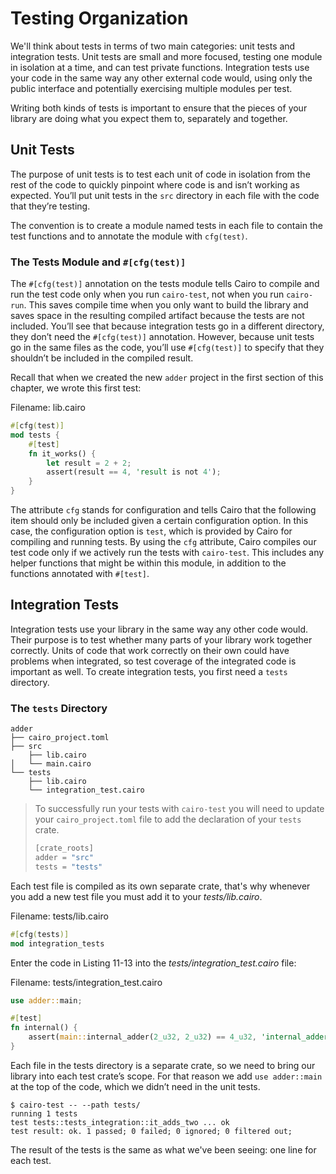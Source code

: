 # Testing Organization

We'll think about tests in terms of two main categories: unit tests and integration tests. Unit tests are small and more focused, testing one module in isolation at a time, and can test private functions. Integration tests use your code in the same way any other external code would, using only the public interface and potentially exercising multiple modules per test.

Writing both kinds of tests is important to ensure that the pieces of your library are doing what you expect them to, separately and together.

## Unit Tests

The purpose of unit tests is to test each unit of code in isolation from the rest of the code to quickly pinpoint where code is and isn’t working as expected. You’ll put unit tests in the `src` directory in each file with the code that they’re testing.

The convention is to create a module named tests in each file to contain the test functions and to annotate the module with `cfg(test)`.

### The Tests Module and `#[cfg(test)]`

The `#[cfg(test)]` annotation on the tests module tells Cairo to compile and run the test code only when you run `cairo-test`, not when you run `cairo-run`. This saves compile time when you only want to build the library and saves space in the resulting compiled artifact because the tests are not included. You’ll see that because integration tests go in a different directory, they don’t need the `#[cfg(test)]` annotation. However, because unit tests go in the same files as the code, you’ll use `#[cfg(test)]` to specify that they shouldn’t be included in the compiled result.

Recall that when we created the new `adder` project in the first section of this chapter, we wrote this first test:

<span class="filename">Filename: lib.cairo</span>

```rust
#[cfg(test)]
mod tests {
    #[test]
    fn it_works() {
        let result = 2 + 2;
        assert(result == 4, 'result is not 4');
    }
}
```

The attribute `cfg` stands for configuration and tells Cairo that the following item should only be included given a certain configuration option. In this case, the configuration option is `test`, which is provided by Cairo for compiling and running tests. By using the `cfg` attribute, Cairo compiles our test code only if we actively run the tests with `cairo-test`. This includes any helper functions that might be within this module, in addition to the functions annotated with `#[test]`.

## Integration Tests

Integration tests use your library in the same way any other code would. Their purpose is to test whether many parts of your library work together correctly. Units of code that work correctly on their own could have problems when integrated, so test coverage of the integrated code is important as well. To create integration tests, you first need a `tests` directory.

### The `tests` Directory

```shell
adder
├── cairo_project.toml
├── src
    ├── lib.cairo
│   └── main.cairo
└── tests
    ├── lib.cairo
    └── integration_test.cairo
```

<!-- TODO: remove when Scarb test work -->

> To successfully run your tests with `cairo-test` you will need to update your `cairo_project.toml` file to add the declaration of your `tests` crate.
>
> ```rust
> [crate_roots]
> adder = "src"
> tests = "tests"
> ```

Each test file is compiled as its own separate crate, that's why whenever you add a new test file you must add it to your _tests/lib.cairo_.

<span class="filename">Filename: tests/lib.cairo</span>

```rust
#[cfg(tests)]
mod integration_tests
```

Enter the code in Listing 11-13 into the _tests/integration_test.cairo_ file:

<span class="filename">Filename: tests/integration_test.cairo</span>

```rust
use adder::main;

#[test]
fn internal() {
    assert(main::internal_adder(2_u32, 2_u32) == 4_u32, 'internal_adder failed');
}
```

Each file in the tests directory is a separate crate, so we need to bring our library into each test crate’s scope. For that reason we add `use adder::main` at the top of the code, which we didn’t need in the unit tests.

```shell
$ cairo-test -- --path tests/
running 1 tests
test tests::tests_integration::it_adds_two ... ok
test result: ok. 1 passed; 0 failed; 0 ignored; 0 filtered out;
```

The result of the tests is the same as what we've been seeing: one line for each test.
